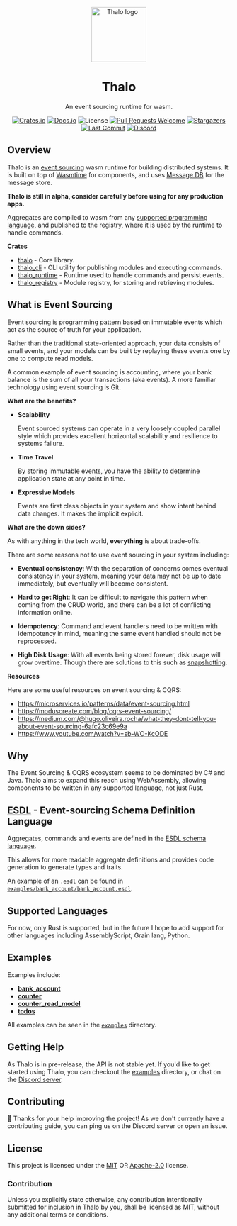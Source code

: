   <p align="center">
    <a href="http://thalo.rs" target="_blank" rel="noopener noreferrer"><img width="124" src="https://raw.githubusercontent.com/thalo-rs/thalo/main/logo.png" alt="Thalo logo"></a>
  </p>

  <h1 align="center">Thalo</h1>
  <p align="center">An event sourcing runtime for wasm.</p>

  <p align="center">
    <a href="https://crates.io/crates/thalo"><img src="https://img.shields.io/crates/v/thalo?style=flat-square" alt="Crates.io"></a>
    <a href="https://docs.rs/thalo/latest/thalo/"><img src="https://img.shields.io/docsrs/thalo?style=flat-square" alt="Docs.io"></a>
    <img src="https://img.shields.io/crates/l/thalo?style=flat-square" alt="License">
    <a href="http://makeapullrequest.com"><img src="https://img.shields.io/badge/PRs-welcome-brightgreen.svg?style=flat-square" alt="Pull Requests Welcome"></a>
    <a href="https://github.com/thalo-rs/thalo/stargazers"><img src="https://img.shields.io/github/stars/thalo-rs/thalo?style=flat-square" alt="Stargazers"></a>
    <a href="https://github.com/thalo-rs/thalo/commits"><img src="https://img.shields.io/github/last-commit/thalo-rs/thalo/dev?style=flat-square" alt="Last Commit"></a>
    <a href="https://discord.gg/4Cq8NnPYPA"><img src="https://img.shields.io/discord/913402468895965264?color=%23414EED&label=Discord&logo=Discord&logoColor=%23FFFFFF&style=flat-square" alt="Discord"></a>
  </p>

## Overview

Thalo is an [event sourcing] wasm runtime for building distributed systems.
It is built on top of [Wasmtime] for components, and uses [Message DB] for the message store.

**Thalo is still in alpha, consider carefully before using for any production apps.**

Aggregates are compiled to wasm from any [supported programming language], and published to the registry,
where it is used by the runtime to handle commands.

[event sourcing]: https://microservices.io/patterns/data/event-sourcing.html
[wasmtime]: https://wasmtime.dev/
[message db]: https://github.com/message-db/message-db
[supported programming language]: #supported-languages

**Crates**

- [thalo](crates/thalo) - Core library.
- [thalo_cli](crates/thalo_cli) - CLI utility for publishing modules and executing commands.
- [thalo_runtime](crates/thalo_runtime) - Runtime used to handle commands and persist events.
- [thalo_registry](crates/thalo_registry) - Module registry, for storing and retrieving modules.

## What is Event Sourcing

Event sourcing is programming pattern based on immutable events which act as the source of truth for your application.

Rather than the traditional state-oriented approach, your data consists of small events,
and your models can be built by replaying these events one by one to compute read models.

A common example of event sourcing is accounting, where your bank balance is the sum of all your transactions (aka events).
A more familiar technology using event sourcing is Git.

**What are the benefits?**

- **Scalability**

  Event sourced systems can operate in a very loosely coupled parallel style which provides excellent horizontal
  scalability and resilience to systems failure.

- **Time Travel**

  By storing immutable events, you have the ability to determine application state at any point in time.

- **Expressive Models**

  Events are first class objects in your system and show intent behind data changes. It makes the implicit explicit.

**What are the down sides?**

As with anything in the tech world, **everything** is about trade-offs.

There are some reasons not to use event sourcing in your system including:

- **Eventual consistency**:
  With the separation of concerns comes eventual consistency in your system, meaning your data may not be up to date immediately, but eventually will become consistent.

- **Hard to get Right**:
  It can be difficult to navigate this pattern when coming from the CRUD world, and there can be a lot of conflicting information online.

- **Idempotency**:
  Command and event handlers need to be written with idempotency in mind, meaning the same event handled should not be reprocessed.

- **High Disk Usage**:
  With all events being stored forever, disk usage will grow overtime. Though there are solutions to this such as [snapshotting].

**Resources**

Here are some useful resources on event sourcing & CQRS:

- https://microservices.io/patterns/data/event-sourcing.html
- https://moduscreate.com/blog/cqrs-event-sourcing/
- https://medium.com/@hugo.oliveira.rocha/what-they-dont-tell-you-about-event-sourcing-6afc23c69e9a
- https://www.youtube.com/watch?v=sb-WO-KcODE

[snapshotting]: https://domaincentric.net/blog/event-sourcing-snapshotting

## Why

The Event Sourcing & CQRS ecosystem seems to be dominated by C# and Java.
Thalo aims to expand this reach using WebAssembly, allowing components to be written in any supported language, not just Rust.

## [ESDL](https://github.com/thalo-rs/esdl) - Event-sourcing Schema Definition Language

Aggregates, commands and events are defined in the [ESDL schema language](https://github.com/thalo-rs/esdl).

This allows for more readable aggregate definitions and provides code generation to generate types and traits.

An example of an `.esdl` can be found in [`examples/bank_account/bank_account.esdl`](/examples/bank_account/bank_account.esdl).

## Supported Languages

For now, only Rust is supported, but in the future I hope to add support for other languages including AssemblyScript, Grain lang, Python.

## Examples

Examples include:

- [**bank_account**](examples/bank_account)
- [**counter**](examples/counter)
- [**counter_read_model**](examples/counter_read_model)
- [**todos**](examples/todos)

All examples can be seen in the [`examples`](examples) directory.

## Getting Help

As Thalo is in pre-release, the API is not stable yet.
If you'd like to get started using Thalo, you can checkout the [examples] directory, or chat on the [Discord server].

[examples]: https://github.com/thalo-rs/thalo/tree/main/examples
[discord server]: https://discord.gg/4Cq8NnPYPA

## Contributing

:balloon: Thanks for your help improving the project! As we don't currently have a contributing guide, you can ping us on the
Discord server or open an issue.

## License

This project is licensed under the [MIT] OR [Apache-2.0] license.

[mit]: /LICENSE-MIT
[apache-2.0]: /LICENSE-APACHE

### Contribution

Unless you explicitly state otherwise, any contribution intentionally submitted
for inclusion in Thalo by you, shall be licensed as MIT, without any additional
terms or conditions.
